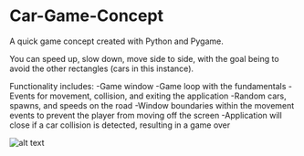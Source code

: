 # Car-Game-Concept

A quick game concept created with Python and Pygame.

You can speed up, slow down, move side to side, with the goal being to avoid the other rectangles (cars in this instance).

Functionality includes:
-Game window
-Game loop with the fundamentals
-Events for movement, collision, and exiting the application
-Random cars, spawns, and speeds on the road
-Window boundaries within the movement events to prevent the player from moving off the screen
-Application will close if a car collision is detected, resulting in a game over

![alt text](http://url/to/screenshot.png)
